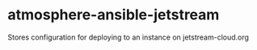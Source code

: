 # atmosphere-ansible-jetstream
Stores configuration for deploying to an instance on jetstream-cloud.org
